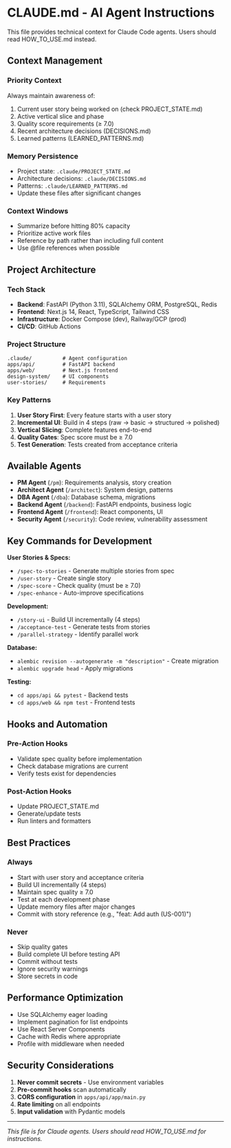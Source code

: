 # CLAUDE.md - AI Agent Instructions

This file provides technical context for Claude Code agents. Users should read HOW_TO_USE.md instead.

## Context Management

### Priority Context
Always maintain awareness of:
1. Current user story being worked on (check PROJECT_STATE.md)
2. Active vertical slice and phase
3. Quality score requirements (≥ 7.0)
4. Recent architecture decisions (DECISIONS.md)
5. Learned patterns (LEARNED_PATTERNS.md)

### Memory Persistence
- Project state: `.claude/PROJECT_STATE.md`
- Architecture decisions: `.claude/DECISIONS.md`
- Patterns: `.claude/LEARNED_PATTERNS.md`
- Update these files after significant changes

### Context Windows
- Summarize before hitting 80% capacity
- Prioritize active work files
- Reference by path rather than including full content
- Use @file references when possible

## Project Architecture

### Tech Stack
- **Backend**: FastAPI (Python 3.11), SQLAlchemy ORM, PostgreSQL, Redis
- **Frontend**: Next.js 14, React, TypeScript, Tailwind CSS
- **Infrastructure**: Docker Compose (dev), Railway/GCP (prod)
- **CI/CD**: GitHub Actions

### Project Structure
```
.claude/          # Agent configuration
apps/api/         # FastAPI backend
apps/web/         # Next.js frontend  
design-system/    # UI components
user-stories/     # Requirements
```

### Key Patterns
1. **User Story First**: Every feature starts with a user story
2. **Incremental UI**: Build in 4 steps (raw → basic → structured → polished)
3. **Vertical Slicing**: Complete features end-to-end
4. **Quality Gates**: Spec score must be ≥ 7.0
5. **Test Generation**: Tests created from acceptance criteria

## Available Agents

- **PM Agent** (`/pm`): Requirements analysis, story creation
- **Architect Agent** (`/architect`): System design, patterns
- **DBA Agent** (`/dba`): Database schema, migrations
- **Backend Agent** (`/backend`): FastAPI endpoints, business logic
- **Frontend Agent** (`/frontend`): React components, UI
- **Security Agent** (`/security`): Code review, vulnerability assessment

## Key Commands for Development

**User Stories & Specs:**
- `/spec-to-stories` - Generate multiple stories from spec
- `/user-story` - Create single story
- `/spec-score` - Check quality (must be ≥ 7.0)
- `/spec-enhance` - Auto-improve specifications

**Development:**
- `/story-ui` - Build UI incrementally (4 steps)
- `/acceptance-test` - Generate tests from stories
- `/parallel-strategy` - Identify parallel work

**Database:**
- `alembic revision --autogenerate -m "description"` - Create migration
- `alembic upgrade head` - Apply migrations

**Testing:**
- `cd apps/api && pytest` - Backend tests
- `cd apps/web && npm test` - Frontend tests

## Hooks and Automation

### Pre-Action Hooks
- Validate spec quality before implementation
- Check database migrations are current
- Verify tests exist for dependencies

### Post-Action Hooks
- Update PROJECT_STATE.md
- Generate/update tests
- Run linters and formatters

## Best Practices

### Always
- Start with user story and acceptance criteria
- Build UI incrementally (4 steps)
- Maintain spec quality ≥ 7.0
- Test at each development phase
- Update memory files after major changes
- Commit with story reference (e.g., "feat: Add auth (US-001)")

### Never
- Skip quality gates
- Build complete UI before testing API
- Commit without tests
- Ignore security warnings
- Store secrets in code

## Performance Optimization

- Use SQLAlchemy eager loading
- Implement pagination for list endpoints
- Use React Server Components
- Cache with Redis where appropriate
- Profile with middleware when needed

## Security Considerations

1. **Never commit secrets** - Use environment variables
2. **Pre-commit hooks** scan automatically
3. **CORS configuration** in `apps/api/app/main.py`
4. **Rate limiting** on all endpoints
5. **Input validation** with Pydantic models

---

*This file is for Claude agents. Users should read HOW_TO_USE.md for instructions.*
